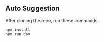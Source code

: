 ## Auto Suggestion

After cloning the repo, run these commands.

```javscript
npm install
npm run dev
```
